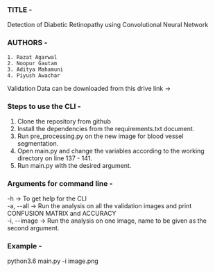 ### TITLE - <br>
Detection of Diabetic Retinopathy using Convolutional Neural Network

### AUTHORS - 
	1. Razat Agarwal
	2. Noopur Gautam
	3. Aditya Mahamuni
	4. Piyush Awachar
	
Validation Data can be downloaded from this drive link -> 
	
### Steps to use the CLI - 

1. Clone the repository from github
2. Install the dependencies from the requirements.txt document.
3. Run pre_processing.py on the new image for blood vessel segmentation.
4. Open main.py and change the variables according to the working directory on line 137 - 141.
5. Run main.py with the desired argument.

### Arguments for command line - 
-h -> To get help for the CLI <br>
-a, --all -> Run the analysis on all the validation images and print CONFUSION MATRIX and ACCURACY <br>
-i, --image -> Run the analysis on one image, name to be given as the second argument. <br>

### Example - 
python3.6 main.py -i image.png
